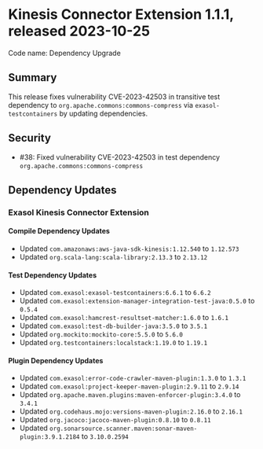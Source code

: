 # Kinesis Connector Extension 1.1.1, released 2023-10-25

Code name: Dependency Upgrade

## Summary

This release fixes vulnerability CVE-2023-42503 in transitive test dependency to `org.apache.commons:commons-compress` via `exasol-testcontainers` by updating dependencies.

## Security

* #38: Fixed vulnerability CVE-2023-42503 in test dependency `org.apache.commons:commons-compress`

## Dependency Updates

### Exasol Kinesis Connector Extension

#### Compile Dependency Updates

* Updated `com.amazonaws:aws-java-sdk-kinesis:1.12.540` to `1.12.573`
* Updated `org.scala-lang:scala-library:2.13.3` to `2.13.12`

#### Test Dependency Updates

* Updated `com.exasol:exasol-testcontainers:6.6.1` to `6.6.2`
* Updated `com.exasol:extension-manager-integration-test-java:0.5.0` to `0.5.4`
* Updated `com.exasol:hamcrest-resultset-matcher:1.6.0` to `1.6.1`
* Updated `com.exasol:test-db-builder-java:3.5.0` to `3.5.1`
* Updated `org.mockito:mockito-core:5.5.0` to `5.6.0`
* Updated `org.testcontainers:localstack:1.19.0` to `1.19.1`

#### Plugin Dependency Updates

* Updated `com.exasol:error-code-crawler-maven-plugin:1.3.0` to `1.3.1`
* Updated `com.exasol:project-keeper-maven-plugin:2.9.11` to `2.9.14`
* Updated `org.apache.maven.plugins:maven-enforcer-plugin:3.4.0` to `3.4.1`
* Updated `org.codehaus.mojo:versions-maven-plugin:2.16.0` to `2.16.1`
* Updated `org.jacoco:jacoco-maven-plugin:0.8.10` to `0.8.11`
* Updated `org.sonarsource.scanner.maven:sonar-maven-plugin:3.9.1.2184` to `3.10.0.2594`
